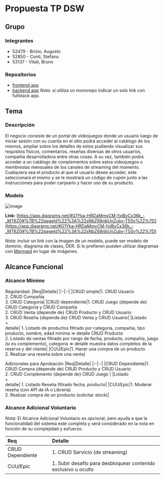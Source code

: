 # Propuesta TP DSW

## Grupo
### Integrantes
* 52479 - Brizio, Augusto
* 52850 - Conti, Stefano
* 53137 - Vitali, Bruno

### Repositorios
* [frontend app](http://hyperlinkToGihubOrGitlab)
* [backend app](http://hyperlinkToGihubOrGitlab)
*Nota*: si utiliza un monorepo indicar un solo link con fullstack app.

## Tema
### Descripción
El negocio consiste de un portal de videojuegos donde un usuario luego de iniciar sesión con su cuenta en el sitio podrá acceder al catálogo de los mismos, ampliar sobre los detalles de estos pudiendo visualizar sus requisitos físicos, comentarios, reseñas diversas de otros usuarios, compañía desarrolladora entre otras cosas. A su vez, también podrá acceder a un catálogo de complementos sobre estos videojuegos o membresías mensuales de los canales de streaming del momento. Cualquiera sea el producto al que el usuario desee acceder, este seleccionará el mismo y se le mostrará un código de cupón junto a las instrucciones para poder canjearlo y hacer uso de su producto.

### Modelo

![image](https://github.com/user-attachments/assets/2d5c0ee0-4b6f-46ce-b0c2-c849e92be907)

**Link:** [https://app.diagrams.net/#G1Yka-HRDaMmvCM-fxjBvCx36k_-_MT6Z0#%7B%22pageId%22%3A%22sNbZ68nbUnZuby-T5Sv%22%7D](https://app.diagrams.net/#G1Yka-HRDaMmvCM-fxjBvCx36k_-_MT6Z0#%7B%22pageId%22%3A%22sNbZ68nbUnZuby-T5Sv%22%7D)


*Nota*: incluir un link con la imagen de un modelo, puede ser modelo de dominio, diagrama de clases, DER. Si lo prefieren pueden utilizar diagramas con [Mermaid](https://mermaid.js.org) en lugar de imágenes.

## Alcance Funcional 

### Alcance Mínimo

Regularidad:
|Req|Detalle|
|:-|:-|
|CRUD simple|1. CRUD Usuario<br>2. CRUD Compañía<br>3. CRUD Categoría|
|CRUD dependiente|1. CRUD  Juego {depende de} CRUD Categoría y CRUD Compañía<br>2. CRUD Venta {depende de} CRUD Producto y CRUD Usuario <br>3. CRUD Reseña {depende de} CRUD Venta y CRUD Usuario|
|Listado<br>+<br>detalle| 1. Listado de productos filtrado por categoría, compañía, tipo producto, nombre, edad mínima => detalle CRUD Producto <br> 2. Listado de ventas filtrado por rango de fecha, producto, compañía, juego (si es complemento), categoría => detalle muestra datos completos de la reserva y del cliente|
|CUU/Epic|1. Hacer una compra de un producto <br>2. Realizar una reseña sobre una venta|


Adicionales para Aprobación
|Req|Detalle|
|:-|:-|
|CRUD Dependiente|1. CRUD Compra {depende de} CRUD Producto y CRUD Usuario<br>2. CRUD Complemento {depende de} CRUD Juego |
|Listado<br>+<br>detalle| 1. Listado Reseña filtrado fecha, producto|
|CUU/Epic|1. Moderar reseña (con API de IA o Librería)<br>2. Realizar compra de un producto (solicitar stock)|


### Alcance Adicional Voluntario

*Nota*: El Alcance Adicional Voluntario es opcional, pero ayuda a que la funcionalidad del sistema esté completa y será considerado en la nota en función de su complejidad y esfuerzo.

|Req|Detalle|
|:-|:-|
|CRUD Dependiente|1. CRUD Servicio (de streaming) |
|CUU/Epic|1. Subir desafío para desbloquear contenido exclusivo u oculto|


